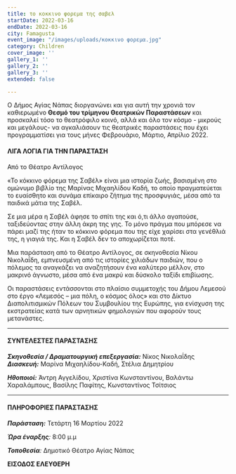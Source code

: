```yaml
---
title: το κοκκινο φορεμα της σαβελ
startDate: 2022-03-16
endDate: 2022-03-16
city: Famagusta
event_image: "/images/uploads/κοκκινο φορεμα.jpg"
category: Children
cover_image: ''
gallery_1: ''
gallery_2: ''
gallery_3: ''
extended: false

---
```

Ο Δήμος Αγίας Νάπας διοργανώνει και για αυτή την χρονιά τον καθιερωμένο **Θεσμό του τρίμηνου Θεατρικών Παραστάσεων** και προσκαλεί τόσο το θεατρόφιλο κοινό, αλλά και όλο τον κόσμο - μικρούς και μεγάλους- να αγκαλιάσουν τις θεατρικές παραστάσεις που έχει προγραμματίσει για τους μήνες Φεβρουάριο, Μάρτιο, Απρίλιο 2022.

#### ΛΙΓΑ ΛΟΓΙΑ ΓΙΑ ΤΗΝ ΠΑΡΑΣΤΑΣΗ

Από το Θέατρο Αντίλογος

«Το κόκκινο φόρεμα της Σαβέλ» είναι μια ιστορία ζωής, βασισμένη στο ομώνυμο βιβλίο της Μαρίνας Μιχαηλίδου Καδή, το οποίο πραγματεύεται το ευαίσθητο και συνάμα επίκαιρο ζήτημα της προσφυγιάς, μέσα από τα παιδικά μάτια της Σαβέλ.

Σε μια μέρα η Σαβέλ άφησε το σπίτι της και ό,τι άλλο αγαπούσε, ταξιδεύοντας στην άλλη άκρη της γης. Το μόνο πράγμα που μπόρεσε να πάρει μαζί της ήταν το κόκκινο φόρεμα που της είχε χαρίσει στα γενέθλιά της, η γιαγιά της. Και η Σαβέλ δεν το αποχωρίζεται ποτέ.

Μια παράσταση από το Θέατρο Αντίλογος, σε σκηνοθεσία Νίκου Νικολαΐδη, εμπνευσμένη από τις ιστορίες χιλιάδων παιδιών, που ο πόλεμος τα αναγκάζει να αναζητήσουν ένα καλύτερο μέλλον, στο μακρινό άγνωστο, μέσα από ένα μακρύ και δύσκολο ταξίδι επιβίωσης.

Οι παραστάσεις εντάσσονται στο πλαίσιο συμμετοχής του Δήμου Λεμεσού στο έργο «Λεμεσός – μια πόλη, ο κόσμος όλος» και στο Δίκτυο Διαπολιτισμικών Πόλεων του Συμβουλίου της Ευρώπης, για ενίσχυση της εκστρατείας κατά των αρνητικών φημολογιών που αφορούν τους μετανάστες.

***

#### ΣΥΝΤΕΛΕΣΤΕΣ ΠΑΡΑΣΤΑΣΗΣ

**_Σκηνοθεσία / Δραματουργική επεξεργασία:_** Νίκος Νικολαΐδης  
**_Διασκευή:_** Μαρίνα Μιχαηλίδου-Καδή, Στέλια Δημητρίου

**_Ηθοποιοί:_** Άντρη Αγγελίδου, Χριστίνα Κωνσταντίνου, Βαλάντω Χαραλάμπους, Βασίλης Παφίτης, Κωνσταντίνος Τσίτσιος

***

#### ΠΛΗΡΟΦΟΡΙΕΣ ΠΑΡΑΣΤΑΣΗΣ

**_Παράσταση:_** Τετάρτη 16 Μαρτίου 2022

**_Ώρα έναρξης_**_:_ 8:00 μ.μ

**_Τοποθεσία_**_:_ Δημοτικό Θέατρο Αγίας Νάπας

**ΕΙΣΟΔΟΣ ΕΛΕΥΘΕΡΗ**